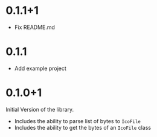 # 0.1.1+1

- Fix README.md

# 0.1.1

- Add example project

# 0.1.0+1

Initial Version of the library.

- Includes the ability to parse list of bytes to `IcoFile`
- Includes the ability to get the bytes of an `IcoFile` class
